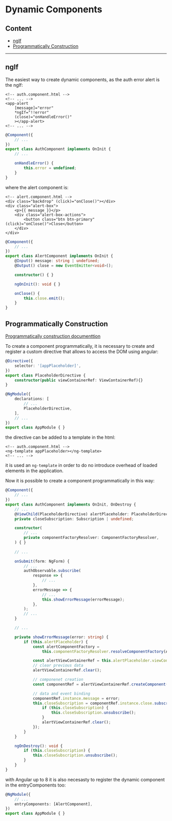 # Dynamic Components

## Content

- [ngIf](#ngIf)
- [Programmatically Construction](#programmatically-construction)

---

## ngIf

The easiest way to create dynamic components, as the auth error alert is 
the ngIf:
```angular2html
<!-- auth.component.html -->
<!-- ... -->
<app-alert 
    [message]="error"
    *ngIf="!!error"
    (close)="onHandleError()"
    ></app-alert>
<!-- ... -->
```
```typescript
@Component({
    // ...
})
export class AuthComponent implements OnInit {
    // ...

    onHandleError() {
        this.error = undefined;
    }
}
```
where the alert component is:
```angular2html
<!-- alert.component.html -->
<div class="backdrop" (click)="onClose()"></div>
<div class="alert-box">
    <p>{{ message }}</p>
    <div class="alert-box-actions">
        <button class="btn btn-primary" (click)="onClose()">Close</button>
    </div>
</div>
```
```typescript
@Component({
    // ...
})
export class AlertComponent implements OnInit {
    @Input() message: string | undefined;
    @Output() close = new EventEmitter<void>();

    constructor() { }

    ngOnInit(): void { }

    onClose() {
        this.close.emit();
    }
}
```

## Programmatically Construction

[Programmatically construction documenttion](https://angular.io/guide/dynamic-component-loader)

To create a component programmatically, it is necessary to create and register
a custom directive that allows to access the DOM using angular:
```typescript
@Directive({
    selector: '[appPlaceholder]',
})
export class PlaceholderDirective {
    constructor(public viewContainerRef: ViewContainerRef){}
}
```
```typescript
@NgModule({
    declarations: [
        // ...
        PlaceholderDirective,
    ],
    // ...
})
export class AppModule { }
```
the directive can be added to a template in the html:
```angular2html
<!-- auth.component.html -->
<ng-template appPlaceholder></ng-template>
<!-- ... -->
```
it is used an `ng-template` in order to do no introduce overhead of loaded elements
in the application.


Now it is possible to create a component programmatically in this way:
```typescript
@Component({
    // ...
})
export class AuthComponent implements OnInit, OnDestroy {
    // ...
    @ViewChild(PlaceholderDirective) alertPlaceholder: PlaceholderDirective | undefined;
    private closeSubscription: Subscription | undefined;

    constructor(
        // ...
        private componentFactoryResolver: ComponentFactoryResolver,
    ) { }
        
    // ...

    onSubmit(form: NgForm) {
        // ...
        authObservable.subscribe(
            response => {
                // ...
            },
            errorMessage => {
                // ...
                this.showErrorMessage(errorMessage);
            },
        );
        // ...
    }

    // ...

    private showErrorMessage(error: string) {
        if (this.alertPlaceholder) {
            const alertComponentFactory =
                this.componentFactoryResolver.resolveComponentFactory(AlertComponent);

            const alertViewContainerRef = this.alertPlaceholder.viewContainerRef;
            // clear previous data
            alertViewContainerRef.clear();

            // componenet creation
            const componentRef = alertViewContainerRef.createComponent(alertComponentFactory);

            // data and event binding
            componentRef.instance.message = error;
            this.closeSubscription = componentRef.instance.close.subscribe(() => {
                if (this.closeSubscription) {
                    this.closeSubscription.unsubscribe();
                }
                alertViewContainerRef.clear();
            });
        }
    }

    ngOnDestroy(): void {
        if (this.closeSubscription) {
            this.closeSubscription.unsubscribe();
        }
    }
}
```
with Angular up to 8 it is also necesasty to register the dynamic component
in the entryComponents too:
```typescript
@NgModule({
    // ...
    entryComponents: [AlertComponent],
})
export class AppModule { }
```

